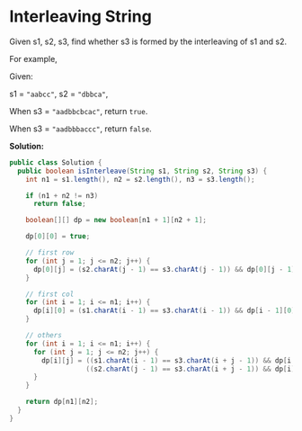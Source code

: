 # Interleaving String

Given s1, s2, s3, find whether s3 is formed by the interleaving of s1 and s2.

For example,

Given:

s1 = `"aabcc"`,
s2 = `"dbbca"`,

When s3 = `"aadbbcbcac"`, return `true`.

When s3 = `"aadbbbaccc"`, return `false`.

**Solution:**
```java
public class Solution {
  public boolean isInterleave(String s1, String s2, String s3) {
    int n1 = s1.length(), n2 = s2.length(), n3 = s3.length();

    if (n1 + n2 != n3)
      return false;

    boolean[][] dp = new boolean[n1 + 1][n2 + 1];

    dp[0][0] = true;

    // first row
    for (int j = 1; j <= n2; j++) {
      dp[0][j] = (s2.charAt(j - 1) == s3.charAt(j - 1)) && dp[0][j - 1];
    }

    // first col
    for (int i = 1; i <= n1; i++) {
      dp[i][0] = (s1.charAt(i - 1) == s3.charAt(i - 1)) && dp[i - 1][0];
    }

    // others
    for (int i = 1; i <= n1; i++) {
      for (int j = 1; j <= n2; j++) {
        dp[i][j] = ((s1.charAt(i - 1) == s3.charAt(i + j - 1)) && dp[i - 1][j]) || 
                   ((s2.charAt(j - 1) == s3.charAt(i + j - 1)) && dp[i][j - 1]);
      }
    }

    return dp[n1][n2];
  }
}
```